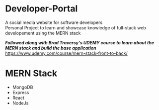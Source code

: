# Developer-Portal
A social media website for software developers<br>
Personal Project to learn and showcase knowledge of full-stack web developement using the MERN stack<br>

***Followed along with Brad Traversy's UDEMY course to learn about the MERN stack and build the base application***
https://www.udemy.com/course/mern-stack-front-to-back/

# MERN Stack
* MongoDB
* Express
* React
* NodeJs
